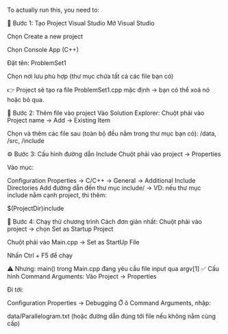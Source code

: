 To actually run this, you need to:

🧱 Bước 1: Tạo Project Visual Studio
Mở Visual Studio

Chọn Create a new project

Chọn Console App (C++)

Đặt tên: ProblemSet1

Chọn nơi lưu phù hợp (thư mục chứa tất cả các file bạn có)

👉 Project sẽ tạo ra file ProblemSet1.cpp mặc định → bạn có thể xoá nó hoặc bỏ qua.

📂 Bước 2: Thêm file vào project
Vào Solution Explorer:
Chuột phải vào Project name → Add → Existing Item

Chọn và thêm các file sau (toàn bộ đều nằm trong thư mục bạn có):
/data, /src, /include

⚙️ Bước 3: Cấu hình đường dẫn Include
Chuột phải vào project → Properties

Vào mục:

Configuration Properties → C/C++ → General → Additional Include Directories
Add đường dẫn đến thư mục include/
→ VD: nếu thư mục include nằm cạnh project, thì thêm:

$(ProjectDir)include

🧪 Bước 4: Chạy thử chương trình
Cách đơn giản nhất:
Chuột phải vào project → chọn Set as Startup Project

Chuột phải vào Main.cpp → Set as StartUp File

Nhấn Ctrl + F5 để chạy

⚠️ Nhưng: main() trong Main.cpp đang yêu cầu file input qua argv[1]
✅ Cấu hình Command Arguments:
Vào Project → Properties

Đi tới:

Configuration Properties → Debugging
Ở ô Command Arguments, nhập:

data/Parallelogram.txt
(hoặc đường dẫn đúng tới file nếu không nằm cùng cấp)
